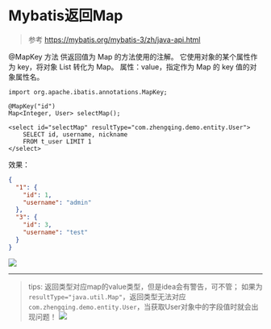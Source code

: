 # Mybatis返回Map

> 参考 https://mybatis.org/mybatis-3/zh/java-api.html

@MapKey 方法 供返回值为 Map 的方法使用的注解。
它使用对象的某个属性作为 key，将对象 List 转化为 Map。 属性：value，指定作为 Map 的 key 值的对象属性名。

```
import org.apache.ibatis.annotations.MapKey;

@MapKey("id")
Map<Integer, User> selectMap();
```

```
<select id="selectMap" resultType="com.zhengqing.demo.entity.User">
    SELECT id, username, nickname
    FROM t_user LIMIT 1
</select>
```

效果：

```json
{
  "1": {
    "id": 1,
    "username": "admin"
  },
  "3": {
    "id": 3,
    "username": "test"
  }
}
```

![](images/return-map-01.png)

---

> tips: 返回类型对应map的value类型，但是idea会有警告，可不管；
> 如果为`resultType="java.util.Map"`，返回类型无法对应`com.zhengqing.demo.entity.User`，当获取User对象中的字段值时就会出现问题！
> ![](images/return-map-02.png)
